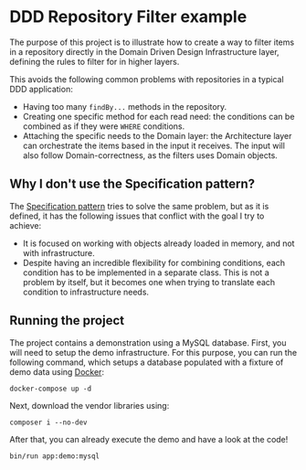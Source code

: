 # DDD Repository Filter example

The purpose of this project is to illustrate how to create a way to filter items in a repository directly in the Domain 
Driven Design Infrastructure layer, defining the rules to filter for in higher layers. 

This avoids the following common problems with repositories in a typical DDD application:
- Having too many `findBy...` methods in the repository.
- Creating one specific method for each read need: the conditions can be combined as if they were `WHERE` conditions.
- Attaching the specific needs to the Domain layer: the Architecture layer can orchestrate the items based in the input 
it receives. The input will also follow Domain-correctness, as the filters uses Domain objects.

## Why I don't use the Specification pattern?

The [Specification pattern](https://designpatternsphp.readthedocs.io/en/latest/Behavioral/Specification/README.html) 
tries to solve the same problem, but as it is defined, it has the following issues that conflict with the goal I try to 
achieve:
- It is focused on working with objects already loaded in memory, and not with infrastructure.
- Despite having an incredible flexibility for combining conditions, each condition has to be implemented in a separate 
class. This is not a problem by itself, but it becomes one when trying to translate each condition to infrastructure 
needs.

## Running the project

The project contains a demonstration using a MySQL database. First, you will need to setup the demo infrastructure. 
For this purpose, you can run the following command, which setups a database populated with a fixture of demo data using 
[Docker](https://www.docker.com/):

```
docker-compose up -d
```

Next, download the vendor libraries using:

```
composer i --no-dev
```

After that, you can already execute the demo and have a look at the code!

```
bin/run app:demo:mysql
```